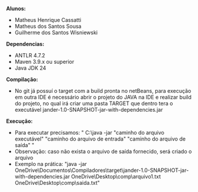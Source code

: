 **Alunos:**

- Matheus Henrique Cassatti
- Matheus dos Santos Sousa
- Guilherme dos Santos Wisniewski

**Dependencias:** 

- ANTLR 4.7.2
- Maven 3.9.x ou superior
- Java JDK 24

**Compilação:**

- No git já possuí o target com a build pronta no netBeans, para execução em outra IDE é necessário abrir o projeto do JAVA na IDE e realizar build do projeto, no qual irá criar uma pasta TARGET que dentro tera o executável jander-1.0-SNAPSHOT-jar-with-dependencies.jar

**Execução:**

- Para executar precisamos: " C:\java -jar "caminho do arquivo executável" "caminho do arquivo de entrada" "caminho do arquivo de saída"  "
- Observação: caso não exista o arquivo de saída fornecido, será criado o arquivo
- Exemplo na prática: "java -jar OneDrive\Documentos\Compiladores\target\jander-1.0-SNAPSHOT-jar-with-dependencies.jar OneDrive\Desktop\comp\arquivo1.txt OneDrive\Desktop\comp\saida.txt"  
